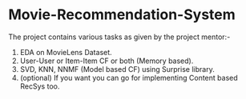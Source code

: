 # Movie-Recommendation-System

The project contains various tasks as given by the project mentor:-
1) EDA on MovieLens Dataset.
2) User-User or Item-Item CF or both (Memory based).
3) SVD, KNN, NNMF (Model based CF) using Surprise library.
4) (optional) If you want you can go for implementing Content based RecSys too.
